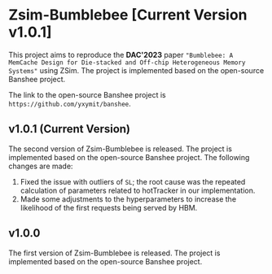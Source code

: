 # Zsim-Bumblebee [Current Version v1.0.1]

This project aims to reproduce the **DAC'2023** paper `"Bumblebee: A MemCache Design for Die-stacked and Off-chip Heterogeneous Memory Systems"` using ZSim. The project is implemented based on the open-source Banshee project. 

The link to the open-source Banshee project is `https://github.com/yxymit/banshee`.

## v1.0.1 (Current Version)
The second version of Zsim-Bumblebee is released. The project is implemented based on the open-source Banshee project. The following changes are made:
1. Fixed the issue with outliers of `SL`; the root cause was the repeated calculation of parameters related to hotTracker in our implementation.
2. Made some adjustments to the hyperparameters to increase the likelihood of the first requests being served by HBM.

## v1.0.0
The first version of Zsim-Bumblebee is released. The project is implemented based on the open-source Banshee project.
